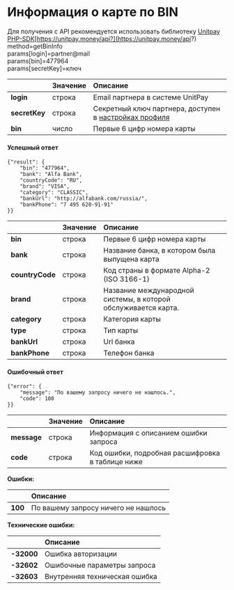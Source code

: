 # Информация о карте по BIN

Для получения с API рекомендуется использовать библиотеку [Unitpay PHP-SDK](https://github.com/unitpay/php-sdk)[https://unitpay.money/api?](https://unitpay.money/api?)  
     method=getBinInfo  
     params\[login\]=partner@mail  
     params\[bin\]=477964  
     params\[secretKey\]=ключ  


|  | Значение | Описание |
| :--- | :--- | :--- |
| **login**  | строка | Email партнера в системе UnitPay |
| **secretKey** | строка | Секретный ключ партнера, доступен в [настройках профиля](https://unitpay.money/partner/profile/edit) |
| **bin** | число | Первые 6 цифр номера карты |

#### Успешный ответ

```text
{"result": {
    "bin": "477964",
    "bank": "Alfa Bank",
    "countryCode": "RU",
    "brand": "VISA",
    "category": "CLASSIC",
    "bankUrl": "http://alfabank.com/russia/",
    "bankPhone": "7 495 620-91-91"
}}
```

|  | Значение | Описание |
| :--- | :--- | :--- |
| **bin**  | строка | Первые 6 цифр номера карты |
| **bank**  | строка | Название банка, в котором была выпущена карта |
| **countryCode**  | строка | Код страны в формате Alpha-2 \(ISO 3166-1\) |
| **brand**  | строка | Название международной системы, в которой обслуживается карта. |
| **category**  | строка | Категория карты |
| **type**  | строка | Тип карты |
| **bankUrl**  | строка | Url банка |
| **bankPhone**  | строка | Телефон банка |

#### Ошибочный ответ

```text
{"error": {
    "message": "По вашему запросу ничего не нашлось.",
    "code": 100
}}
```

|  | Значение | Описание |
| :--- | :--- | :--- |
| **message** | строка | Информация с описанием ошибки запроса |
| **code** | строка | Код ошибки, подробная расшифровка в таблице ниже |

**Ошибки:**

|  | Описание |
| :--- | :--- |
| **100** | По вашему запросу ничего не нашлось |

**Технические ошибки:**

|  | Описание |
| :--- | :--- |
| **-32000** | Ошибка авторизации |
| **-32602** | Ошибочные параметры запроса |
| **-32603** | Внутренняя техническая ошибка |

